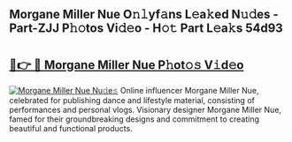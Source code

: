 ## Morgane Miller Nue O𝚗𝚕yf𝚊ns L𝚎a𝚔ed N𝚞𝚍es - Part-ZJJ P𝚑𝚘tos Vi𝚍𝚎o - H𝚘𝚝 Part L𝚎a𝚔s 54d93

# <h2><a href="http://kfchx0.oniu.top/?m=Morgane+Miller+Nue">🔗👉 🔴 Morgane Miller Nue P𝚑ot𝚘𝚜 V𝚒d𝚎o</a></h2>

[![Morgane Miller Nue Nu𝚍e𝚜](https://i.imgur.com/0qMVB7G.gif)](http://kfchx0.oniu.top/?m=Morgane+Miller+Nue)
Online influencer Morgane Miller Nue, celebrated for publishing dance and lifestyle material, consisting of performances and personal vlogs. Visionary designer Morgane Miller Nue, famed for their groundbreaking designs and commitment to creating beautiful and functional products.  

